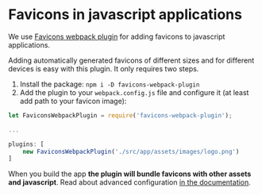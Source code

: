 # Favicons in javascript applications

We use [Favicons webpack plugin](https://github.com/jantimon/favicons-webpack-plugin) for adding favicons to javascript applications.

Adding automatically generated favicons of different sizes and for different devices is easy with this plugin. It only requires two steps.

1. Install the package: `npm i -D favicons-webpack-plugin`
2. Add the plugin to your `webpack.config.js` file and configure it (at least add path to your favicon image):

```js
let FaviconsWebpackPlugin = require('favicons-webpack-plugin');

...

plugins: [
    new FaviconsWebpackPlugin('./src/app/assets/images/logo.png')
]
```

When you build the app **the plugin will bundle favicons with other assets and javascript**. Read about advanced configuration [in the documentation](https://github.com/jantimon/favicons-webpack-plugin).


